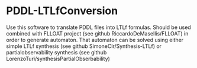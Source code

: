 # PDDL-LTLfConversion
Use this software to translate PDDL files into LTLf formulas.
Should be used combined with FLLOAT project (see github RiccardoDeMasellis/FLLOAT) in order to generate automaton.
That automaton can be solved using either simple LTLf synthesis (see github SimoneClr/Synthesis-LTLf) or partialobservability synthesis (see github LorenzoTuri/synthesisPartialObserbability)

